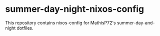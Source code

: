 # summer-day-night-nixos-config
This repository contains nixos-config for MathisP72's summer-day-and-night dotfiles. 
